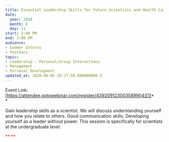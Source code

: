 ```yaml
---
title: Essential Leadership Skills for Future Scientists and Health Care Professionals
date:
  year: 2020
  month: 6
  day: 11
start: 2:00 PM
end: 3:00 PM
audience:
- Summer Interns
- Postbacs
topic:
- Leadership - Personal/Group Interactions
- Management
- Personal Development
updated_at: 2020-06-05 20:17:58.000000000 Z
---
```

Event Link:
[https://attendee.gotowebinar.com/register/439209123003589904][1]*  
*

Gain leadership skills as a scientist. We will discuss understanding
yourself and how you relate to others. Good communication skills.
Developing yourself as a leader without power. This session is
specifically for scientists at the undergraduate level.

<span style="color: #ff0000;">** **</span>



[1]: https://attendee.gotowebinar.com/register/439209123003589904
